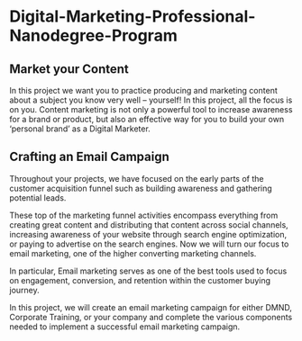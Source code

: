 # Digital-Marketing-Professional-Nanodegree-Program
## Market your Content
In this project we want you to practice producing and marketing content about a subject you know very well – yourself!
In this project, all the focus is on you.
Content marketing is not only a powerful tool to increase awareness for a brand or product, 
but also an effective way for you to build your own ‘personal brand’ as a Digital Marketer.
## Crafting an Email Campaign
Throughout your projects, we have focused on the early parts of the customer 
acquisition funnel such as building awareness and gathering potential leads.

These top of the marketing funnel activities encompass everything from creating great content
and distributing that content across social channels, increasing awareness of your website 
through search engine optimization, or paying to advertise on the search engines. Now
we will turn our focus to email marketing, one of the higher converting marketing channels.

In particular, Email marketing serves as one of the best tools used to focus on engagement, conversion,
and retention within the customer buying journey.

In this project, we will create an email marketing campaign for either DMND, Corporate Training, or your company
and complete the various components needed to implement a successful email marketing campaign.

